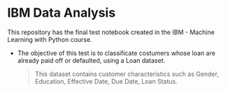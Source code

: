 # IBM Data Analysis
 This repository has the final test notebook created in the IBM - Machine Learning with Python course.
 - The objective of this test is to classificate costumers whose loan are already paid off or defaulted, using a Loan dataset.
   > This dataset contains customer characteristics such as Gender, Education, Effective Date, Due Date, Loan Status.
